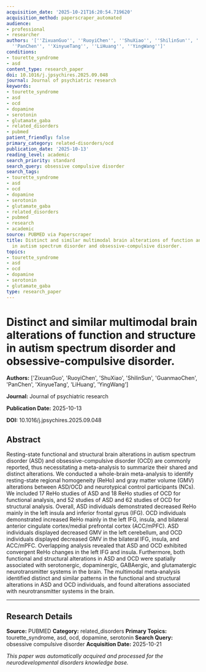 ```yaml
---
acquisition_date: '2025-10-21T16:20:54.719620'
acquisition_method: paperscraper_automated
audience:
- professional
- researcher
authors: '[''ZixuanGuo'', ''RuoyiChen'', ''ShuXiao'', ''ShilinSun'', ''GuanmaoChen'',
  ''PanChen'', ''XinyueTang'', ''LiHuang'', ''YingWang'']'
conditions:
- tourette_syndrome
- asd
content_type: research_paper
doi: 10.1016/j.jpsychires.2025.09.048
journal: Journal of psychiatric research
keywords:
- tourette_syndrome
- asd
- ocd
- dopamine
- serotonin
- glutamate_gaba
- related_disorders
- pubmed
patient_friendly: false
primary_category: related-disorders/ocd
publication_date: '2025-10-13'
reading_level: academic
search_priority: standard
search_query: obsessive compulsive disorder
search_tags:
- tourette_syndrome
- asd
- ocd
- dopamine
- serotonin
- glutamate_gaba
- related_disorders
- pubmed
- research
- academic
source: PUBMED via Paperscraper
title: Distinct and similar multimodal brain alterations of function and structure
  in autism spectrum disorder and obsessive-compulsive disorder.
topics:
- tourette_syndrome
- asd
- ocd
- dopamine
- serotonin
- glutamate_gaba
type: research_paper
---
```


# Distinct and similar multimodal brain alterations of function and structure in autism spectrum disorder and obsessive-compulsive disorder.

**Authors:** ['ZixuanGuo', 'RuoyiChen', 'ShuXiao', 'ShilinSun', 'GuanmaoChen', 'PanChen', 'XinyueTang', 'LiHuang', 'YingWang']

**Journal:** Journal of psychiatric research

**Publication Date:** 2025-10-13

**DOI:** 10.1016/j.jpsychires.2025.09.048

## Abstract

Resting-state functional and structural brain alterations in autism spectrum disorder (ASD) and obsessive-compulsive disorder (OCD) are commonly reported, thus necessitating a meta-analysis to summarize their shared and distinct alterations. We conducted a whole-brain meta-analysis to identify resting-state regional homogeneity (ReHo) and gray matter volume (GMV) alterations between ASD/OCD and neurotypical control participants (NCs). We included 17 ReHo studies of ASD and 18 ReHo studies of OCD for functional analysis, and 52 studies of ASD and 62 studies of OCD for structural analysis. Overall, ASD individuals demonstrated decreased ReHo mainly in the left insula and inferior frontal gyrus (IFG). OCD individuals demonstrated increased ReHo mainly in the left IFG, insula, and bilateral anterior cingulate cortex/medial prefrontal cortex (ACC/mPFC). ASD individuals displayed decreased GMV in the left cerebellum, and OCD individuals displayed decreased GMV in the bilateral IFG, insula, and ACC/mPFC. Overlapping analysis revealed that ASD and OCD exhibited convergent ReHo changes in the left IFG and insula. Furthermore, both functional and structural alterations in ASD and OCD were spatially associated with serotonergic, dopaminergic, GABAergic, and glutamatergic neurotransmitter systems in the brain. The multimodal meta-analysis identified distinct and similar patterns in the functional and structural alterations in ASD and OCD individuals, and found alterations associated with neurotransmitter systems in the brain.

---

## Research Details

**Source:** PUBMED
**Category:** related_disorders
**Primary Topics:** tourette_syndrome, asd, ocd, dopamine, serotonin
**Search Query:** obsessive compulsive disorder
**Acquisition Date:** 2025-10-21

*This paper was automatically acquired and processed for the neurodevelopmental disorders knowledge base.*
